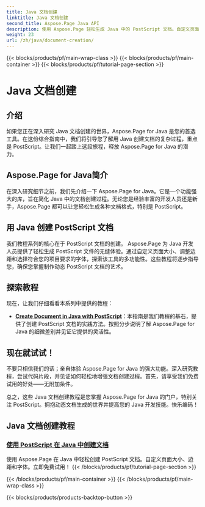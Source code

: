 ```yaml
---
title: Java 文档创建
linktitle: Java 文档创建
second_title: Aspose.Page Java API
description: 使用 Aspose.Page 轻松生成 Java 中的 PostScript 文档。自定义页面大小、边距和字体。深入研究 Java 文档创建教程。
weight: 23
url: /zh/java/document-creation/
---
```


{{< blocks/products/pf/main-wrap-class >}}
{{< blocks/products/pf/main-container >}}
{{< blocks/products/pf/tutorial-page-section >}}

# Java 文档创建

## 介绍

如果您正在深入研究 Java 文档创建的世界，Aspose.Page for Java 是您的首选工具。在这份综合指南中，我们将引导您了解用 Java 创建文档的复杂过程，重点是 PostScript。让我们一起踏上这段旅程，释放 Aspose.Page for Java 的潜力。

## Aspose.Page for Java简介

在深入研究细节之前，我们先介绍一下 Aspose.Page for Java。它是一个功能强大的库，旨在简化 Java 中的文档创建过程。无论您是经验丰富的开发人员还是新手，Aspose.Page 都可以让您轻松生成各种文档格式，特别是 PostScript。

## 用 Java 创建 PostScript 文档

我们教程系列的核心在于 PostScript 文档的创建。 Aspose.Page 为 Java 开发人员提供了轻松生成 PostScript 文件的无缝体验。通过自定义页面大小、调整边距和选择符合您的项目要求的字体，探索该工具的多功能性。这些教程将逐步指导您，确保您掌握制作动态 PostScript 文档的艺术。

## 探索教程

现在，让我们仔细看看本系列中提供的教程：

- **[Create Document in Java with PostScript](./postscript/)**：本指南是我们教程的基石，提供了创建 PostScript 文档的实践方法。按照分步说明了解 Aspose.Page for Java 的细微差别并见证它提供的灵活性。

## 现在就试试！

不要只相信我们的话；亲自体验 Aspose.Page for Java 的强大功能。深入研究教程，尝试代码片段，并见证如何轻松地增强文档创建过程。首先，请享受我们免费试用的好处——无附加条件。

总之，这些 Java 文档创建教程是您掌握 Aspose.Page for Java 的门户，特别关注 PostScript。拥抱动态文档生成的世界并提高您的 Java 开发技能。快乐编码！
## Java 文档创建教程
### [使用 PostScript 在 Java 中创建文档](./postscript/)
使用 Aspose.Page 在 Java 中轻松创建 PostScript 文档。自定义页面大小、边距和字体。立即免费试用！
{{< /blocks/products/pf/tutorial-page-section >}}

{{< /blocks/products/pf/main-container >}}
{{< /blocks/products/pf/main-wrap-class >}}

{{< blocks/products/products-backtop-button >}}
